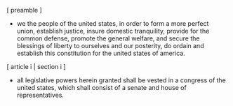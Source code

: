 [ preamble ]<br>
- we the people of the united states, in order to form a more perfect union, establish justice, insure domestic tranquility, provide for the common defense, promote the general welfare, and secure the blessings of liberty to ourselves and our posterity, do ordain and establish this constitution for the united states of america.

[ article i | section i ]<br>
- all legislative powers herein granted shall be vested in a congress of the united states, which shall consist of a senate and house of representatives.
